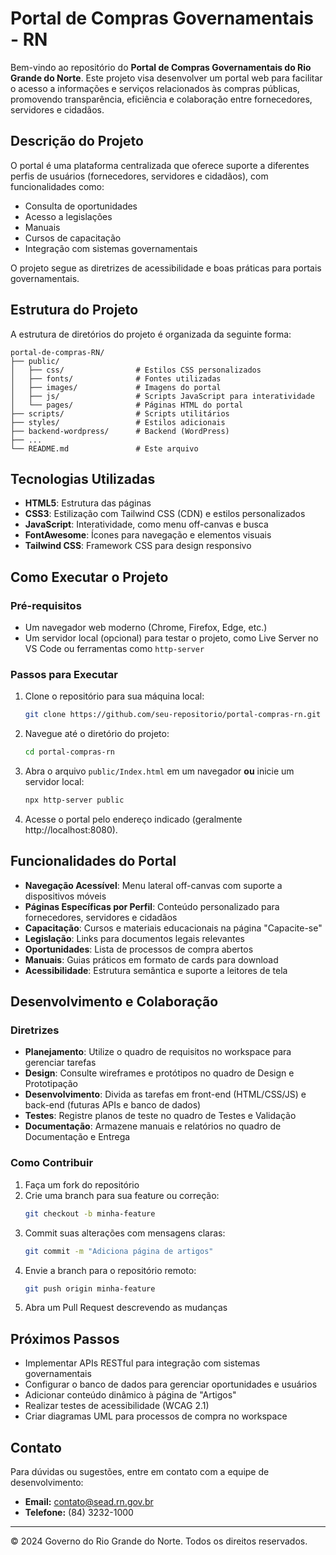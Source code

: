 # Portal de Compras Governamentais - RN

Bem-vindo ao repositório do **Portal de Compras Governamentais do Rio Grande do Norte**. Este projeto visa desenvolver um portal web para facilitar o acesso a informações e serviços relacionados às compras públicas, promovendo transparência, eficiência e colaboração entre fornecedores, servidores e cidadãos.

## Descrição do Projeto
O portal é uma plataforma centralizada que oferece suporte a diferentes perfis de usuários (fornecedores, servidores e cidadãos), com funcionalidades como:
- Consulta de oportunidades
- Acesso a legislações
- Manuais
- Cursos de capacitação
- Integração com sistemas governamentais

O projeto segue as diretrizes de acessibilidade e boas práticas para portais governamentais.

## Estrutura do Projeto
A estrutura de diretórios do projeto é organizada da seguinte forma:

```
portal-de-compras-RN/
├── public/
│   ├── css/                # Estilos CSS personalizados
│   ├── fonts/              # Fontes utilizadas
│   ├── images/             # Imagens do portal
│   ├── js/                 # Scripts JavaScript para interatividade
│   └── pages/              # Páginas HTML do portal
├── scripts/                # Scripts utilitários
├── styles/                 # Estilos adicionais
├── backend-wordpress/      # Backend (WordPress)
├── ...
└── README.md               # Este arquivo
```

## Tecnologias Utilizadas
- **HTML5**: Estrutura das páginas
- **CSS3**: Estilização com Tailwind CSS (CDN) e estilos personalizados
- **JavaScript**: Interatividade, como menu off-canvas e busca
- **FontAwesome**: Ícones para navegação e elementos visuais
- **Tailwind CSS**: Framework CSS para design responsivo

## Como Executar o Projeto
### Pré-requisitos
- Um navegador web moderno (Chrome, Firefox, Edge, etc.)
- Um servidor local (opcional) para testar o projeto, como Live Server no VS Code ou ferramentas como `http-server`

### Passos para Executar
1. Clone o repositório para sua máquina local:
   ```bash
   git clone https://github.com/seu-repositorio/portal-compras-rn.git
   ```
2. Navegue até o diretório do projeto:
   ```bash
   cd portal-compras-rn
   ```
3. Abra o arquivo `public/Index.html` em um navegador **ou** inicie um servidor local:
   ```bash
   npx http-server public
   ```
4. Acesse o portal pelo endereço indicado (geralmente http://localhost:8080).

## Funcionalidades do Portal
- **Navegação Acessível**: Menu lateral off-canvas com suporte a dispositivos móveis
- **Páginas Específicas por Perfil**: Conteúdo personalizado para fornecedores, servidores e cidadãos
- **Capacitação**: Cursos e materiais educacionais na página "Capacite-se"
- **Legislação**: Links para documentos legais relevantes
- **Oportunidades**: Lista de processos de compra abertos
- **Manuais**: Guias práticos em formato de cards para download
- **Acessibilidade**: Estrutura semântica e suporte a leitores de tela

## Desenvolvimento e Colaboração
### Diretrizes
- **Planejamento**: Utilize o quadro de requisitos no workspace para gerenciar tarefas
- **Design**: Consulte wireframes e protótipos no quadro de Design e Prototipação
- **Desenvolvimento**: Divida as tarefas em front-end (HTML/CSS/JS) e back-end (futuras APIs e banco de dados)
- **Testes**: Registre planos de teste no quadro de Testes e Validação
- **Documentação**: Armazene manuais e relatórios no quadro de Documentação e Entrega

### Como Contribuir
1. Faça um fork do repositório
2. Crie uma branch para sua feature ou correção:
   ```bash
   git checkout -b minha-feature
   ```
3. Commit suas alterações com mensagens claras:
   ```bash
   git commit -m "Adiciona página de artigos"
   ```
4. Envie a branch para o repositório remoto:
   ```bash
   git push origin minha-feature
   ```
5. Abra um Pull Request descrevendo as mudanças

## Próximos Passos
- Implementar APIs RESTful para integração com sistemas governamentais
- Configurar o banco de dados para gerenciar oportunidades e usuários
- Adicionar conteúdo dinâmico à página de "Artigos"
- Realizar testes de acessibilidade (WCAG 2.1)
- Criar diagramas UML para processos de compra no workspace

## Contato
Para dúvidas ou sugestões, entre em contato com a equipe de desenvolvimento:

- **Email:** contato@sead.rn.gov.br
- **Telefone:** (84) 3232-1000

---

© 2024 Governo do Rio Grande do Norte. Todos os direitos reservados. 
